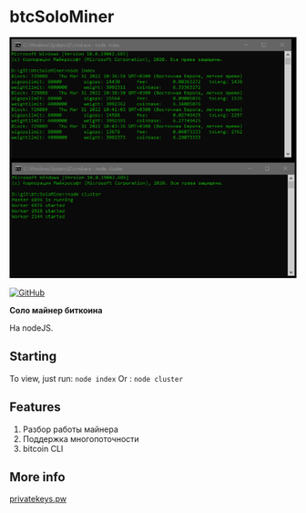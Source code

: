 # btcSoloMiner

<p align="center">
    <img alt="logo" title="Logo" src="https://github.com/Exxuslee/btcSoloMiner/blob/master/btcSoloMiner.png">
</p>
<p>
   <a href="">
    <img alt="GitHub" src="https://img.shields.io/github/license/exxuslee/btcSoloMiner">
  </a>
</p>

**Соло майнер биткоина**

На nodeJS. 

## Starting
To view, just run: `node index`
Or : `node cluster`

## Features
1. Разбор работы майнера
2. Поддержка многопоточности
3. bitcoin CLI

## More info
[privatekeys.pw](https://privatekeys.pw/puzzles/bitcoin-puzzle-tx)